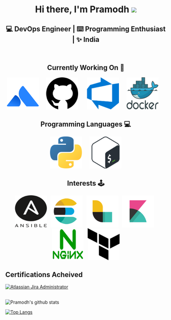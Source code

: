 <div align="center">
  <h1>Hi there, I'm Pramodh <img src="https://media.giphy.com/media/hvRJCLFzcasrR4ia7z/giphy.gif" width="25px"> </h1>
  <h2> 💻 DevOps Engineer | ⌨️ Programming Enthusiast | ✨ India </h2>
</div>
<br>
<div align="center">
  <div>
  <h2> Currently Working On 🚀 </h2>
  <a href="https://www.atlassian.com"><img src="https://raw.githubusercontent.com/PramodhMDT/pramodhmdt/master/logos/atlassian-1.svg"  width="100px" height="100px"></a>&nbsp;&nbsp;&nbsp;&nbsp;&nbsp;
  <a href="https://www.github.com"><img src="https://raw.githubusercontent.com/PramodhMDT/pramodhmdt/master/logos/github-1.svg"     width="100px" height="100px"></a>&nbsp;&nbsp;&nbsp;&nbsp;&nbsp;&nbsp;
  <a href="https://azure.microsoft.com/en-in/services/devops"><img src="https://raw.githubusercontent.com/PramodhMDT/pramodhmdt/master/logos/azure-devops.png" width="100px" height="100px"></a>&nbsp;&nbsp;&nbsp;&nbsp;&nbsp;
  <a href="https://www.docker.com"><img src="https://raw.githubusercontent.com/PramodhMDT/pramodhmdt/master/logos/docker.svg"       width="100px" height="100px"></a>&nbsp;&nbsp;&nbsp;&nbsp;&nbsp;
  </div>


<div>
  <h2> Programming Languages 💻 </h2>
  <a href="https://www.python.org"><img src="https://raw.githubusercontent.com/PramodhMDT/pramodhmdt/master/logos/python-5.svg"          height="100px"></a>&nbsp;&nbsp;&nbsp;&nbsp;&nbsp;
<!--  <img src="https://raw.githubusercontent.com/PramodhMDT/pramodhmdt/master/logos/ruby.svg"              height="100px">&nbsp;&nbsp;&nbsp;&nbsp;&nbsp; -->
  <a href="https://devdocs.io/bash"><img src="https://raw.githubusercontent.com/PramodhMDT/pramodhmdt/master/logos/bash-1.svg"            height="100px">
    </a>
</div>
</div>
<!--
<div align="center">
  <h2> Cloud Platforms ☁️ </h2>
  <img src="https://raw.githubusercontent.com/PramodhMDT/pramodhmdt/master/logos/azure-1.svg"             height="70px">&nbsp;&nbsp;&nbsp;&nbsp;&nbsp;&nbsp;&nbsp;
  <img src="https://raw.githubusercontent.com/PramodhMDT/pramodhmdt/master/logos/aws.svg"                 height="70px">&nbsp;&nbsp;&nbsp;&nbsp;&nbsp;&nbsp;&nbsp;
  <img src="https://raw.githubusercontent.com/PramodhMDT/pramodhmdt/master/logos/google-cloud-1.svg"      height="70px">&nbsp;&nbsp;&nbsp;&nbsp;&nbsp;&nbsp;
</div>
-->
<div align="center">
  <h2> Interests 🕹 </h2>
  <img src="https://raw.githubusercontent.com/PramodhMDT/pramodhmdt/master/logos/ansible.svg"                width="100px" height="100px">&nbsp;&nbsp;
  <img src="https://raw.githubusercontent.com/PramodhMDT/pramodhmdt/master/logos/elastic-elasticsearch.svg"  width="100px" height="100px">&nbsp;&nbsp;
  <img src="https://raw.githubusercontent.com/PramodhMDT/pramodhmdt/master/logos/elastic-logstash.svg"       width="100px" height="100px">&nbsp;&nbsp;
  <img src="https://raw.githubusercontent.com/PramodhMDT/pramodhmdt/master/logos/elastic-kibana.svg"         width="100px" height="100px">&nbsp;&nbsp;
  <img src="https://raw.githubusercontent.com/PramodhMDT/pramodhmdt/master/logos/nginx-1.svg"                width="100px" height="100px">&nbsp;&nbsp;
  <img src="https://raw.githubusercontent.com/PramodhMDT/pramodhmdt/master/logos/terraform-enterprise.svg"   width="100px" height="100px">
</div>
<!--
<div align="center">
  <h2> 📺 🎊 </h2>
  <img src="https://raw.githubusercontent.com/PramodhMDT/pramodhmdt/master/logos/national-geographic.svg"    width="100px" height="100px">&nbsp;&nbsp;
  <img src="https://raw.githubusercontent.com/PramodhMDT/pramodhmdt/master/logos/nasa-6.svg"                 width="100px" height="100px">&nbsp;&nbsp;
</div>
-->

## Certifications Acheived

<div align="left">
  <a href="https://www.certmetrics.com/atlassian/public/badge.aspx?i=1&t=c&d=2019-12-07&ci=AT00141597">
    <img src="https://user-images.githubusercontent.com/54981492/90975044-5edd6980-e54e-11ea-801c-d361d454f454.png" alt="Atlassian Jira Administrator" width="100px" height="100px">
  </a>
</div>
<br>

![Pramodh's github stats](https://github-readme-stats.vercel.app/api?username=pramodhmdt&show_icons=true&theme=radical)

[![Top Langs](https://github-readme-stats.vercel.app/api/top-langs/?username=pramodhmdt&layout=compact)](https://github.com/anuraghazra/github-readme-stats)


<!--
<div>
  <h3> I'm currently working as a DevOps Engineer. </h3>
</div>
-->
<!--
**PramodhMDT/pramodhmdt** is a ✨ _special_ ✨ repository because its `README.md` (this file) appears on your GitHub profile.

Here are some ideas to get you started:

- 🔭 I’m currently working on ...
- 🌱 I’m currently learning ...
- 👯 I’m looking to collaborate on ...
- 🤔 I’m looking for help with ...
- 💬 Ask me about ...
- 📫 How to reach me: ...
- 😄 Pronouns: ...
- ⚡ Fun fact: ...
-->
